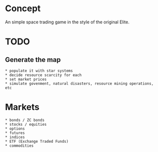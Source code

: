 # Concept

An simple space trading game in the style of the original Elite.

# TODO

## Generate the map
	
	* populate it with star systems
	* decide resource scarcity for each
	* set market prices
	* simulate govenment, natural disasters, resource mining operations, etc

# Markets

	* bonds / ZC bonds
	* stocks / equities
	* options
	* futures
	* indices
	* ETF (Exchange Traded Funds)
	* commodities
	